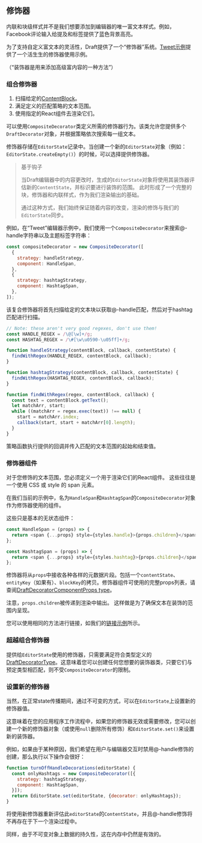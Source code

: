 ## 修饰器

内联和块级样式并不是我们想要添加到编辑器的唯一富文本样式。例如，Facebook评论输入给提及和标签提供了蓝色背景高亮。

为了支持自定义富文本的灵活性，Draft提供了一个“修饰器”系统。[Tweet示例](https://github.com/facebook/draft-js/tree/master/examples/draft-0-10-0/tweet)提供了一个活生生的修饰器使用示例。

（“装饰器是用来添加高级富内容的一种方法”）

### 组合修饰器

1. 扫描给定的[ContentBlock](https://draftjs.org/docs/api-reference-content-block.html)。
2. 满足定义的匹配策略的文本范围。
3. 使用指定的React组件去渲染它们。

可以使用`CompositeDecorator`类定义所需的修饰器行为。该类允许您提供多个`DraftDecorator`对象，并根据策略依次搜索每一组文本。

修饰器存储在`EditorState`记录中。当创建一个新的`EditorState`对象（例如：`EditorState.createEmpty()`）的时候，可以选择提供修饰器。

> 基于钩子
>
> 当Draft编辑器中的内容更改时，生成的`EditorState`对象将使用其装饰器评估新的`ContentState`，并标识要进行装饰的范围。 此时形成了一个完整的块，修饰器和内联样式，作为我们渲染输出的基础。
>
> 通过这种方式，我们始终保证随着内容的改变，渲染的修饰与我们的`EditorState`同步。

例如，在“Tweet”编辑器示例中，我们使用一个`CompositeDecorator`来搜索@-handle字符串以及主题标签字符串：

```js
const compositeDecorator = new CompositeDecorator([
  {
    strategy: handleStrategy,
    component: HandleSpan,
  },
  {
    strategy: hashtagStrategy,
    component: HashtagSpan,
  },
]);
```

该复合修饰器将首先扫描给定的文本块以获取@-handle匹配，然后对于hashtag匹配进行扫描。

```js
// Note: these aren't very good regexes, don't use them!
const HANDLE_REGEX = /\@[\w]+/g;
const HASHTAG_REGEX = /\#[\w\u0590-\u05ff]+/g;

function handleStrategy(contentBlock, callback, contentState) {
  findWithRegex(HANDLE_REGEX, contentBlock, callback);
}

function hashtagStrategy(contentBlock, callback, contentState) {
  findWithRegex(HASHTAG_REGEX, contentBlock, callback);
}

function findWithRegex(regex, contentBlock, callback) {
  const text = contentBlock.getText();
  let matchArr, start;
  while ((matchArr = regex.exec(text)) !== null) {
    start = matchArr.index;
    callback(start, start + matchArr[0].length);
  }
}
```

策略函数执行提供的回调并传入匹配的文本范围的起始和结束值。

### 修饰器组件

对于您修饰的文本范围，您必须定义一个用于渲染它们的React组件。 这些往往是一个使用 CSS 或 style 的 span 元素。

在我们当前的示例中，名为`HandleSpan`和`HashtagSpan`的`CompositeDecorator`对象作为修饰器使用的组件。

这些只是基本的无状态组件：

```js
const HandleSpan = (props) => {
  return <span {...props} style={styles.handle}>{props.children}</span>;
};

const HashtagSpan = (props) => {
  return <span {...props} style={styles.hashtag}>{props.children}</span>;
};
```

修饰器将从`props`中接收各种各样的元数据片段。包括一个`contentState`、`entityKey`（如果有）、`blockKey`的拷贝。修饰器组件可使用的完整props列表，请查阅[DraftDecoratorComponentProps type](https://github.com/facebook/draft-js/blob/master/src/model/decorators/DraftDecorator.js)。

注意，`props.children`被传递到渲染中输出。 这样做是为了确保文本在装饰的范围内呈现。

您可以使用相同的方法进行链接，如我们的[链接示例](https://github.com/facebook/draft-js/tree/master/examples/draft-0-10-0/link)所示。

### 超越组合修饰器

提供给`EditorState`使用的修饰器，只需要满足符合类型定义的[DraftDecoratorType](https://github.com/facebook/draft-js/blob/master/src/model/decorators/DraftDecoratorType.js)。这意味着您可以创建任何您想要的装饰器类，只要它们与预定类型相匹配，则不受`CompositeDecorator`的限制。

### 设置新的修饰器

当然，在正常state传播期间，通过不可变的方式，可以在`EditorState`上设置新的修饰器值。

这意味着在您的应用程序工作流程中，如果您的修饰器无效或需要修改，您可以创建一个新的修饰器对象（或使用`null`删除所有修饰）和`EditorState.set()`来设置新的装饰器。

例如，如果由于某种原因，我们希望在用户与编辑器交互时禁用@-handle修饰的创建，那么执行以下操作会很好：

```js
function turnOffHandleDecorations(editorState) {
  const onlyHashtags = new CompositeDecorator([{
    strategy: hashtagStrategy,
    component: HashtagSpan,
  }]);
  return EditorState.set(editorState, {decorator: onlyHashtags});
}
```

将使用新修饰器重新评估此`editorState`的`ContentState`，并且@-handle修饰将不再存在于下一个渲染过程中。

同样，由于不可变对象上数据的持久性，这在内存中仍然是有效的。

